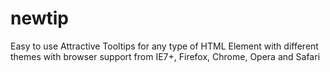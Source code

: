 newtip
======

Easy to use Attractive Tooltips for any type of HTML Element with different themes with browser support from IE7+, Firefox, Chrome, Opera and Safari
